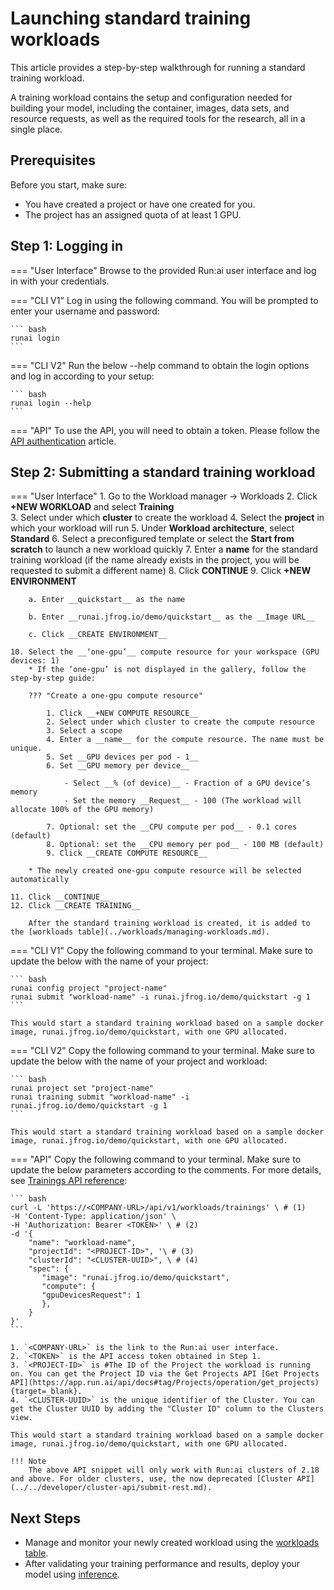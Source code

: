 # Launching standard training workloads

This article provides a step-by-step walkthrough for running a standard training workload.

A training workload contains the setup and configuration needed for building your model, including the container, images, data sets, and resource requests, as well as the required tools for the research, all in a single place. 


## Prerequisites 

Before you start, make sure:

- You have created a project or have one created for you.
- The project has an assigned quota of at least 1 GPU.


## Step 1: Logging in

=== "User Interface"
    Browse to the provided Run:ai user interface and log in with your credentials.

=== "CLI V1"
    Log in using the following command. You will be prompted to enter your username and password:
     
    ``` bash
    runai login
    ```

=== "CLI V2"
    Run the below --help command to obtain the login options and log in according to your setup:
    
    ``` bash
    runai login --help  
    ```

=== "API"
    To use the API, you will need to obtain a token. Please follow the [API authentication](../../developer/rest-auth.md) article.


## Step 2: Submitting a standard training workload

=== "User Interface"
    1. Go to the Workload manager → Workloads
    2. Click __+NEW WORKLOAD__ and select __Training__   
    3. Select under which __cluster__ to create the workload
    4. Select the __project__ in which your workload will run
    5. Under __Workload architecture__, select __Standard__ 
    6. Select a preconfigured template or select the __Start from scratch__ to launch a new workload quickly
    7. Enter a __name__ for the standard training workload (if the name already exists in the project, you will be requested to submit a different name)
    8. Click __CONTINUE__
    9. Click __+NEW ENVIRONMENT__
        
        a. Enter __quickstart__ as the name
        
        b. Enter __runai.jfrog.io/demo/quickstart__ as the __Image URL__
        
        c. Click __CREATE ENVIRONMENT__
     
    10. Select the __‘one-gpu’__ compute resource for your workspace (GPU devices: 1) 
        * If the ‘one-gpu’ is not displayed in the gallery, follow the step-by-step guide: 
        
        ??? "Create a one-gpu compute resource"

            1. Click __+NEW COMPUTE RESOURCE__
            2. Select under which cluster to create the compute resource
            3. Select a scope
            4. Enter a __name__ for the compute resource. The name must be unique.
            5. Set __GPU devices per pod - 1__
            6. Set __GPU memory per device__ 

                - Select __% (of device)__ - Fraction of a GPU device’s memory
                - Set the memory __Request__ - 100 (The workload will allocate 100% of the GPU memory)

            7. Optional: set the __CPU compute per pod__ - 0.1 cores (default)
            8. Optional: set the __CPU memory per pod__ - 100 MB (default)
            9. Click __CREATE COMPUTE RESOURCE__

        * The newly created one-gpu compute resource will be selected automatically

    11. Click __CONTINUE__
    12. Click __CREATE TRAINING__
        
        After the standard training workload is created, it is added to the [workloads table](../workloads/managing-workloads.md).


=== "CLI V1"
    Copy the following command to your terminal. Make sure to update the below with the name of your project:
    
    ``` bash
    runai config project "project-name"  
    runai submit "workload-name" -i runai.jfrog.io/demo/quickstart -g 1
    ```

    This would start a standard training workload based on a sample docker image, runai.jfrog.io/demo/quickstart, with one GPU allocated.

=== "CLI V2"
    Copy the following command to your terminal. Make sure to update the below with the name of your project and workload:

    ``` bash
    runai project set "project-name"
    runai training submit "workload-name" -i runai.jfrog.io/demo/quickstart -g 1
    ```

    This would start a standard training workload based on a sample docker image, runai.jfrog.io/demo/quickstart, with one GPU allocated.

=== "API"
    Copy the following command to your terminal. Make sure to update the below parameters according to the comments. For more details, see [Trainings API reference](https://api-docs.run.ai/latest/tag/Trainings):

    ``` bash
    curl -L 'https://<COMPANY-URL>/api/v1/workloads/trainings' \ # (1)
    -H 'Content-Type: application/json' \
    -H 'Authorization: Bearer <TOKEN>' \ # (2)
    -d '{ 
        "name": "workload-name", 
        "projectId": "<PROJECT-ID>", '\ # (3)
        "clusterId": "<CLUSTER-UUID>", \ # (4)
        "spec": {  
           "image": "runai.jfrog.io/demo/quickstart", 
           "compute": { 
           "gpuDevicesRequest": 1
           }, 
        } 
    }'
    ``` 

    1. `<COMPANY-URL>` is the link to the Run:ai user interface.
    2. `<TOKEN>` is the API access token obtained in Step 1. 
    3. `<PROJECT-ID>` is #The ID of the Project the workload is running on. You can get the Project ID via the Get Projects API [Get Projects API](https://app.run.ai/api/docs#tag/Projects/operation/get_projects){target=_blank}.
    4. `<CLUSTER-UUID>` is the unique identifier of the Cluster. You can get the Cluster UUID by adding the "Cluster ID" column to the Clusters view. 

    This would start a standard training workload based on a sample docker image, runai.jfrog.io/demo/quickstart, with one GPU allocated.
    
    !!! Note
        The above API snippet will only work with Run:ai clusters of 2.18 and above. For older clusters, use, the now deprecated [Cluster API](../../developer/cluster-api/submit-rest.md).



## Next Steps

* Manage and monitor your newly created workload using the [workloads table](../workloads/managing-workloads.md).
* After validating your training performance and results, deploy your model using [inference](../../../inference/custom-inference.md).